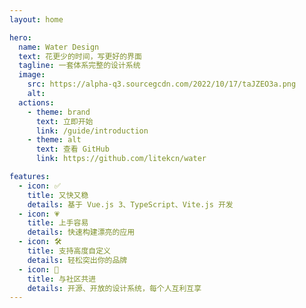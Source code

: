 ```yaml
---
layout: home

hero:
  name: Water Design
  text: 花更少的时间，写更好的界面
  tagline: 一套体系完整的设计系统
  image:
    src: https://alpha-q3.sourcegcdn.com/2022/10/17/taJZEO3a.png
    alt: 
  actions:
    - theme: brand
      text: 立即开始
      link: /guide/introduction
    - theme: alt
      text: 查看 GitHub
      link: https://github.com/litekcn/water

features:
  - icon: ✅
    title: 又快又稳
    details: 基于 Vue.js 3、TypeScript、Vite.js 开发
  - icon: 💗
    title: 上手容易
    details: 快速构建漂亮的应用
  - icon: 🛠️
    title: 支持高度自定义
    details: 轻松突出你的品牌
  - icon: 🎯
    title: 与社区共进
    details: 开源、开放的设计系统，每个人互利互享
---
```

